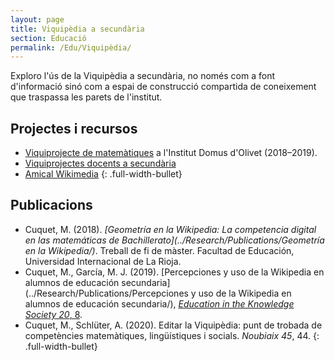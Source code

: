 ```yaml
---
layout: page
title: Viquipèdia a secundària
section: Educació
permalink: /Edu/Viquipèdia/
---
```


Exploro l'ús de la Viquipèdia a secundària, no només com a font d'informació
sinó com a espai de construcció compartida de coneixement que traspassa les
parets de l'institut.

## Projectes i recursos

- [Viquiprojecte de matemàtiques](https://ca.wikipedia.org/wiki/Viquiprojecte:INS_Domus_d'Olivet) a l'Institut Domus d'Olivet (2018–2019).
- [Viquiprojectes docents a secundària](https://ca.wikipedia.org/wiki/Categoria:Viquiprojectes_docents_a_secund%C3%A0ria)
- [Amical Wikimedia](https://www.wikimedia.cat)
{: .full-width-bullet}

## Publicacions

- Cuquet, M. (2018). _[Geometría en la Wikipedia: La competencia digital en las matemáticas de Bachillerato](../Research/Publications/Geometría en la Wikipedia/)_. Treball de fi de màster. Facultad de Educación, Universidad Internacional de La Rioja.
- Cuquet, M., García, M. J. (2019). [Percepciones y uso de la Wikipedia en
  alumnos de educación secundaria](../Research/Publications/Percepciones y uso de la Wikipedia en alumnos de educación secundaria/), [_Education in the Knowledge Society 20_, 8](http://revistas.usal.es/index.php/eks/article/view/eks20192008).
- Cuquet, M., Schlüter, A. (2020). Editar la Viquipèdia: punt de trobada de competències matemàtiques, lingüístiques i socials. _Noubiaix 45_, 44.
{: .full-width-bullet}
